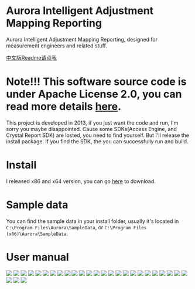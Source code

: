 # Aurora Intelligent Adjustment Mapping Reporting

Aurora Intelligent Adjustment Mapping Reporting, designed for measurement engineers and related stuff.

[中文版Readme请点我]()

# Note!!! This software source code is under Apache License 2.0, you can read more details [here](https://github.com/hupo376787/Aurora_Intelligent_Adjustment_Mapping_Reporting/blob/master/LICENSE).

This project is developed in 2013, if you just want the code and run, I'm sorry you maybe disappointed. Cause some SDKs(Access Engine, and Crystal Report SDK) are losted, you need to find yourself. But I'll release the install package. If you find the SDK, the you can successfully run and build.

# Install
I released x86 and x64 version, you can go [here]() to download.

# Sample data
You can find the sample data in your install folder, usually it's located in `C:\Program Files\Aurora\SampleData`, or `C:\Program Files (x86)\Aurora\SampleData`.

# User manual

![](https://github.com/hupo376787/Aurora_Intelligent_Adjustment_Mapping_Reporting/blob/master/screenshots/en/AuroraHelp_en-page-001.jpg)
![](https://github.com/hupo376787/Aurora_Intelligent_Adjustment_Mapping_Reporting/blob/master/screenshots/en/AuroraHelp_en-page-002.jpg)
![](https://github.com/hupo376787/Aurora_Intelligent_Adjustment_Mapping_Reporting/blob/master/screenshots/en/AuroraHelp_en-page-003.jpg)
![](https://github.com/hupo376787/Aurora_Intelligent_Adjustment_Mapping_Reporting/blob/master/screenshots/en/AuroraHelp_en-page-004.jpg)
![](https://github.com/hupo376787/Aurora_Intelligent_Adjustment_Mapping_Reporting/blob/master/screenshots/en/AuroraHelp_en-page-005.jpg)
![](https://github.com/hupo376787/Aurora_Intelligent_Adjustment_Mapping_Reporting/blob/master/screenshots/en/AuroraHelp_en-page-006.jpg)
![](https://github.com/hupo376787/Aurora_Intelligent_Adjustment_Mapping_Reporting/blob/master/screenshots/en/AuroraHelp_en-page-007.jpg)
![](https://github.com/hupo376787/Aurora_Intelligent_Adjustment_Mapping_Reporting/blob/master/screenshots/en/AuroraHelp_en-page-008.jpg)
![](https://github.com/hupo376787/Aurora_Intelligent_Adjustment_Mapping_Reporting/blob/master/screenshots/en/AuroraHelp_en-page-009.jpg)
![](https://github.com/hupo376787/Aurora_Intelligent_Adjustment_Mapping_Reporting/blob/master/screenshots/en/AuroraHelp_en-page-010.jpg)
![](https://github.com/hupo376787/Aurora_Intelligent_Adjustment_Mapping_Reporting/blob/master/screenshots/en/AuroraHelp_en-page-011.jpg)
![](https://github.com/hupo376787/Aurora_Intelligent_Adjustment_Mapping_Reporting/blob/master/screenshots/en/AuroraHelp_en-page-012.jpg)
![](https://github.com/hupo376787/Aurora_Intelligent_Adjustment_Mapping_Reporting/blob/master/screenshots/en/AuroraHelp_en-page-013.jpg)
![](https://github.com/hupo376787/Aurora_Intelligent_Adjustment_Mapping_Reporting/blob/master/screenshots/en/AuroraHelp_en-page-014.jpg)
![](https://github.com/hupo376787/Aurora_Intelligent_Adjustment_Mapping_Reporting/blob/master/screenshots/en/AuroraHelp_en-page-015.jpg)
![](https://github.com/hupo376787/Aurora_Intelligent_Adjustment_Mapping_Reporting/blob/master/screenshots/en/AuroraHelp_en-page-016.jpg)
![](https://github.com/hupo376787/Aurora_Intelligent_Adjustment_Mapping_Reporting/blob/master/screenshots/en/AuroraHelp_en-page-017.jpg)
![](https://github.com/hupo376787/Aurora_Intelligent_Adjustment_Mapping_Reporting/blob/master/screenshots/en/AuroraHelp_en-page-018.jpg)
![](https://github.com/hupo376787/Aurora_Intelligent_Adjustment_Mapping_Reporting/blob/master/screenshots/en/AuroraHelp_en-page-019.jpg)
![](https://github.com/hupo376787/Aurora_Intelligent_Adjustment_Mapping_Reporting/blob/master/screenshots/en/AuroraHelp_en-page-020.jpg)
![](https://github.com/hupo376787/Aurora_Intelligent_Adjustment_Mapping_Reporting/blob/master/screenshots/en/AuroraHelp_en-page-021.jpg)
![](https://github.com/hupo376787/Aurora_Intelligent_Adjustment_Mapping_Reporting/blob/master/screenshots/en/AuroraHelp_en-page-022.jpg)
![](https://github.com/hupo376787/Aurora_Intelligent_Adjustment_Mapping_Reporting/blob/master/screenshots/en/AuroraHelp_en-page-023.jpg)
![](https://github.com/hupo376787/Aurora_Intelligent_Adjustment_Mapping_Reporting/blob/master/screenshots/en/AuroraHelp_en-page-024.jpg)
![](https://github.com/hupo376787/Aurora_Intelligent_Adjustment_Mapping_Reporting/blob/master/screenshots/en/AuroraHelp_en-page-025.jpg)
![](https://github.com/hupo376787/Aurora_Intelligent_Adjustment_Mapping_Reporting/blob/master/screenshots/en/AuroraHelp_en-page-026.jpg)
![](https://github.com/hupo376787/Aurora_Intelligent_Adjustment_Mapping_Reporting/blob/master/screenshots/en/AuroraHelp_en-page-027.jpg)
![](https://github.com/hupo376787/Aurora_Intelligent_Adjustment_Mapping_Reporting/blob/master/screenshots/en/AuroraHelp_en-page-028.jpg)



